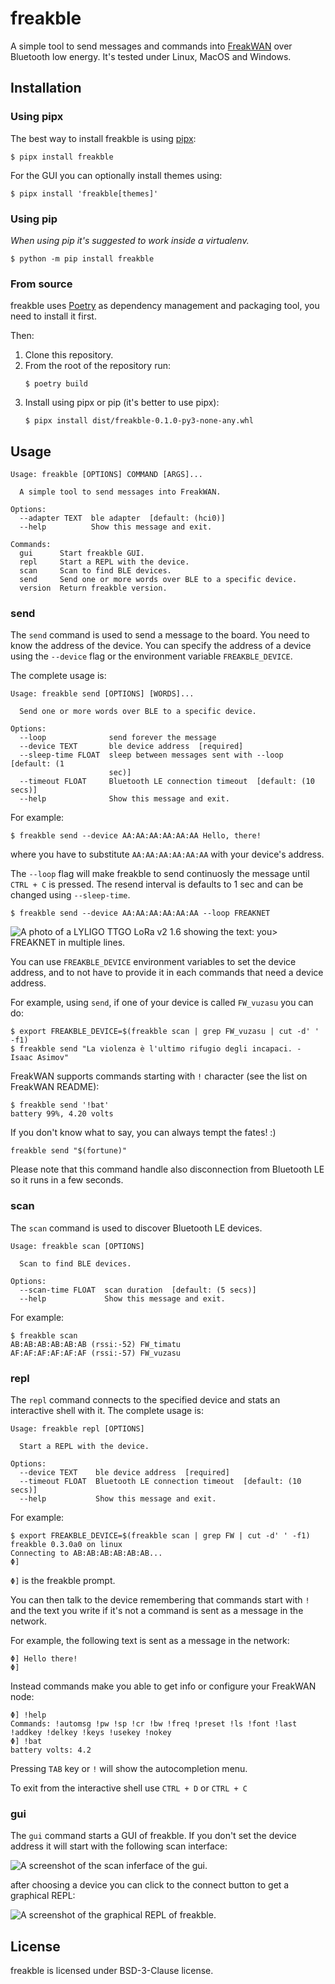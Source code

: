 # freakble

A simple tool to send messages and commands into [FreakWAN](https://github.com/antirez/freakwan)
over Bluetooth low energy.
It's tested under Linux, MacOS and Windows.

## Installation

### Using pipx

The best way to install freakble is using [pipx](https://pypa.github.io/pipx/):
```console
$ pipx install freakble
```

For the GUI you can optionally install themes using:
```console
$ pipx install 'freakble[themes]'
```

### Using pip

*When using pip it's suggested to work inside a virtualenv.*

```console
$ python -m pip install freakble
```

### From source

freakble uses [Poetry](https://python-poetry.org) as dependency management and
packaging tool, you need to install it first.

Then:

1. Clone this repository.
2. From the root of the repository run:
   ```console
   $ poetry build
   ```
3. Install using pipx or pip (it's better to use pipx):
   ```console
   $ pipx install dist/freakble-0.1.0-py3-none-any.whl
   ```

## Usage

```console
Usage: freakble [OPTIONS] COMMAND [ARGS]...

  A simple tool to send messages into FreakWAN.

Options:
  --adapter TEXT  ble adapter  [default: (hci0)]
  --help          Show this message and exit.

Commands:
  gui      Start freakble GUI.
  repl     Start a REPL with the device.
  scan     Scan to find BLE devices.
  send     Send one or more words over BLE to a specific device.
  version  Return freakble version.
```

### send

The `send` command is used to send a message to the board. You need to know the
address of the device.
You can specify the address of a device using the `--device` flag or the
environment variable `FREAKBLE_DEVICE`.

The complete usage is:
```console
Usage: freakble send [OPTIONS] [WORDS]...

  Send one or more words over BLE to a specific device.

Options:
  --loop              send forever the message
  --device TEXT       ble device address  [required]
  --sleep-time FLOAT  sleep between messages sent with --loop  [default: (1
                      sec)]
  --timeout FLOAT     Bluetooth LE connection timeout  [default: (10 secs)]
  --help              Show this message and exit.
```

For example:

```console
$ freakble send --device AA:AA:AA:AA:AA:AA Hello, there!
```

where you have to substitute `AA:AA:AA:AA:AA:AA` with your device's address.

The `--loop` flag will make freakble to send continuosly the message until
`CTRL + C` is pressed. The resend interval is defaults to 1 sec and can be
changed using `--sleep-time`.

```console
$ freakble send --device AA:AA:AA:AA:AA:AA --loop FREAKNET
```

![A photo of a LYLIGO TTGO LoRa v2 1.6 showing the text: you> FREAKNET in multiple lines.](extras/304f4bb6-4f51-4183-95b9-c329b9bf69ab.jpg)

You can use `FREAKBLE_DEVICE` environment variables to set the device address,
and to not have to provide it in each commands that need a device address.

For example, using `send`, if one of your device is called `FW_vuzasu`
you can do:

```console
$ export FREAKBLE_DEVICE=$(freakble scan | grep FW_vuzasu | cut -d' ' -f1)
$ freakble send "La violenza è l'ultimo rifugio degli incapaci. - Isaac Asimov"
```

FreakWAN supports commands starting with `!` character (see the list on
FreakWAN README):

```console
$ freakble send '!bat'
battery 99%, 4.20 volts
```

If you don't know what to say, you can always tempt the fates! :)
```console
freakble send "$(fortune)"
```

Please note that this command handle also disconnection from Bluetooth LE so it
runs in a few seconds.

### scan

The `scan` command is used to discover Bluetooth LE devices.

```console
Usage: freakble scan [OPTIONS]

  Scan to find BLE devices.

Options:
  --scan-time FLOAT  scan duration  [default: (5 secs)]
  --help             Show this message and exit.
```

For example:
```
$ freakble scan
AB:AB:AB:AB:AB:AB (rssi:-52) FW_timatu
AF:AF:AF:AF:AF:AF (rssi:-57) FW_vuzasu
```

### repl

The `repl` command connects to the specified device and stats an interactive
shell with it.
The complete usage is:
```
Usage: freakble repl [OPTIONS]

  Start a REPL with the device.

Options:
  --device TEXT    ble device address  [required]
  --timeout FLOAT  Bluetooth LE connection timeout  [default: (10 secs)]
  --help           Show this message and exit.
```

For example:

```console
$ export FREAKBLE_DEVICE=$(freakble scan | grep FW | cut -d' ' -f1)
freakble 0.3.0a0 on linux
Connecting to AB:AB:AB:AB:AB:AB...
Φ]
```

`Φ]` is the freakble prompt.

You can then talk to the device remembering that commands start with `!` and
the text you write if it's not a command is sent as a message in the network.

For example, the following text is sent as a message in the network:
```
Φ] Hello there!
Φ]
```

Instead commands make you able to get info or configure your FreakWAN node:
```
Φ] !help
Commands: !automsg !pw !sp !cr !bw !freq !preset !ls !font !last !addkey !delkey !keys !usekey !nokey
Φ] !bat
battery volts: 4.2
```

Pressing `TAB` key or `!` will show the autocompletion menu.

To exit from the interactive shell use `CTRL + D` or `CTRL + C`

### gui

The `gui` command starts a GUI of freakble. If you don't set the device address
it will start with the following scan interface:

![A screenshot of the scan inferface of the gui.](extras/gui_scan.png)

after choosing a device you can click to the connect button to get a graphical
REPL:

![A screenshot of the graphical REPL of freakble.](extras/gui_repl.png)


## License

freakble is licensed under BSD-3-Clause license.
